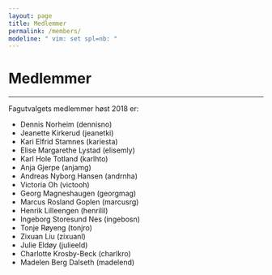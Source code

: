 ```yaml
---
layout: page
title: Medlemmer
permalink: /members/
modeline: " vim: set spl=nb: "
---
```


# Medlemmer

---

Fagutvalgets medlemmer høst 2018 er:

* Dennis Norheim (dennisno)
* Jeanette Kirkerud (jeanetki)
* Kari Elfrid Stamnes (kariesta)
* Elise Margarethe Lystad (elisemly)
* Karl Hole Totland (karlhto)
* Anja Gjerpe (anjamg)
* Andreas Nyborg Hansen (andrnha)
* Victoria Oh (victooh)
* Georg Magneshaugen (georgmag)
* Marcus Rosland Goplen (marcusrg)
* Henrik Lilleengen (henrilil)
* Ingeborg Storesund Nes (ingebosn)
* Tonje Røyeng (tonjro)
* Zixuan Liu (zixuanl)
* Julie Eldøy (julieeld)
* Charlotte Krosby-Beck (charlkro)
* Madelen Berg Dalseth (madelend)